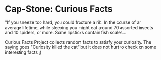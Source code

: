 # Cap-Stone: Curious Facts

"If you sneeze too hard, you could fracture a rib. In the course of an average lifetime, while sleeping you might eat around 70 assorted insects and 10 spiders, or more. Some lipsticks contain fish scales...

Curious Facts Project collects random facts to satisfy your curiosity. The saying goes "Curiosity killed the cat" but it does not hurt to check on some interesting facts ;)

